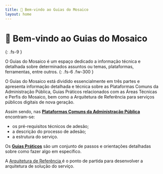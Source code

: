 ```yaml
---
title: 👋 Bem-vindo ao Guias do Mosaico
layout: home
---
```



# 👋 Bem-vindo ao Guias do Mosaico
{: .fs-9 }

O Guias do Mosaico é um espaço dedicado a informação técnica e detalhada 
sobre determinados assuntos ou temas, plataformas, ferramentas, entre 
outros.
{: .fs-6 .fw-300 }




O Guias do Mosaico está dividido essencialmente em três partes e apresenta informação detalhada e técnica sobre as Plataformas Comuns da Administração Pública, Guias Práticos relacionados com as Áreas Técnicas e Perfis do Mosaico, bem como a Arquitetura de Referência para serviços públicos digitais de nova geração.

Assim sendo, nas [**Plataformas Comuns da Administração Pública**](plataformas-comuns-da-administracao-publica/servico-de-autenticacao) encontram-se:

* os pré-requisitos técnicos de adesão;
* a descrição do processo de adesão;
* a estrutura do serviço.

Os [**Guias Práticos**](guias-praticos/como-funciona-o-servico-de-autenticacao) são um conjunto de passos e orientações detalhadas sobre como fazer algo em específico.

A [Arquitetura de Referência ](servicos-de-nova-geracao/arquitetura-de-referencia-para-a-nova-geracao-de-servicos-publicos-digitais/)é o ponto de partida para desenvolver a arquitetura de solução do serviço.
